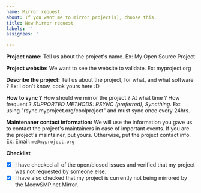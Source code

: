 ```yaml
---
name: Mirror request
about: If you want me to mirror project(s), choose this
title: New Mirror request
labels: ''
assignees: ''

---
```


**Project name:**
Tell us about the project's name.
Ex: My Open Source Project

**Project website:**
We want to see the website to validate.
Ex: myproject.org

**Describe the project:**
Tell us about the project, for what, and what software ?
Ex: I don't know, cook yours here :D

**How to sync ?**
How should we mirror the project ? At what time ? How frequent ?
*SUPPORTED METHODS: RSYNC (preferred), Syncthing.*
Ex: using "rsync.myproject.org/coolproject" and must sync once every 24hrs.

**Maintenaner contact information:**
We will use the information you gave us to contact the project's maintainers in case of important events. If you are the project's maintainer, put yours. Otherwise, put the project contact info.
Ex: Email: `me@myproject.org`

**Checklist**
- [x] I have checked all of the open/closed issues and verified that my project was not requested by someone else.
- [x] I have also checked that my project is currently not being mirrored by the MeowSMP.net Mirror.
